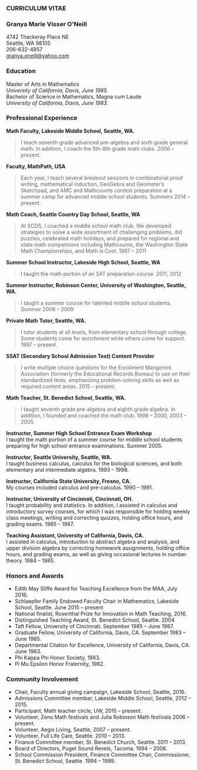 ### **CURRICULUM VITAE**


### Granya Marie Visser O'Neill  
4742 Thackeray Place NE  
Seattle, WA  98105  
206-632-4857  
granya.oneill@yahoo.com


### Education  
Master of Arts in Mathematics  
_University of California, Davis, June 1985._  
Bachelor of Science in Mathematics, Magna cum Laude  
_University of California, Davis, June 1983._
	
### Professional Experience

**Math Faculty, Lakeside Middle School, Seattle, WA.**  
>I teach seventh grade advanced pre-algebra and sixth grade general math.  In addition, I coach the 5th-8th grade math clubs.  2006 – present.   

**Faculty, MathPath, USA**  
>Each year, I teach several breakout sessions in combinatorial proof writing, mathematical induction, GeoGebra and Geometer’s Sketchpad, and AMC and Mathcounts contest preparation at a summer camp for advanced middle school students.  Summers 2014 –  present.

**Math Coach, Seattle Country Day School, Seattle, WA**  
>At SCDS, I coached a middle school math club.  We developed strategies to solve a wide assortment of challenging problems, did puzzles, celebrated math holidays, and prepared for regional and state math competitions including Mathcounts, the Washington State Math Championships, and Math is Cool.  1997 – 2011

**Summer School Instructor, Lakeside High School, Seattle, WA**  
>I taught the math portion of an SAT preparation course.  2011, 2012

**Summer Instructor, Robinson Center, University of Washington, Seattle, WA.**  
>I taught a summer course for talented middle school students.  Summer 2006 – 2009

**Private Math Tutor, Seattle, WA.**  
>I tutor students at all levels, from elementary school through college.  Some students come for enrichment while others come for support.  1997 – present.

**SSAT (Secondary School Admission Test) Content Provider**  
>I write multiple choice questions for the Enrollment Mangemnt Association (formerly the Educational Records Bureau) to use on their standardized tests, emphasizing problem-solving skills as well as required content areas. 2015 – present.

**Math Teacher, St. Benedict School, Seattle, WA.**  
>I taught seventh grade pre-algebra and eighth grade algebra.  In addition, I founded and coached the math club. 1998 – 2000, 2003 – 2005. 

**Instructor, Summer High School Entrance Exam Workshop**  
I taught the math portion of a summer course for middle school students preparing for high school entrance examinations.  Summer 2005.

**Instructor, Seattle University, Seattle, WA.**  
I taught business calculus, calculus for the biological sciences, and both elementary and intermediate algebra.  1993 – 1998.

**Instructor, California State University, Fresno, CA.**  
My courses included calculus and pre-calculus.  1990 – 1991.

**Instructor, University of Cincinnati, Cincinnati, OH.**  
I taught probability and statistics.  In addition, I assisted in calculus and introductory survey courses, for which I was responsible for holding weekly class meetings, writing and correcting quizzes, holding office hours, and grading exams.  1985 – 1987.

**Teaching Assistant, University of California, Davis, CA.**  
I assisted in calculus, introduction to abstract algebra and analysis, and upper division algebra by correcting homework assignments, holding office hours, and grading exams, as well as giving occasional lectures in number theory.  1984 – 1985.


### Honors and Awards

* Edith May Sliffe Award for Teaching Excellence from the MAA, July 2016.
* Schlaepfer Family Endowed Faculty Chair in Mathematics, Lakeside School, Seattle.  June 2015 – present
* National finalist, Rosenthal Prize for Innovation in Math Teaching, 2016.  
* Distinguished Teaching Award, St. Benedict School, Seattle.  2004
* Taft Fellow, University of Cincinnati.  September 1985 – June 1987.
* Graduate Fellow, University of California, Davis, CA.  September 1983 – June 1985.
* Departmental Citation for Excellence, University of California, Davis, CA.  June 1983.
* Phi Kappa Phi Honor Society, 1983.
* Pi Mu Epsilon Honor Fraternity, 1982.


### Community Involvement

* Chair, Faculty annual giving campaign, Lakeside School, Seattle, 2016.
* Admissions Committee member, Lakeside Middle School, Seattle, 2012 – 2015.
* Participant, Math teacher circle, UW, 2015 – present.
* Volunteer, Zeno Math festivals and Julia Robinson Math festivals 2006 – present.  
* Volunteer, Aegis Living, Seattle, 2007 – present.
* Volunteer, Full Life Care, Seattle. 2010 – 2013. 
* Finance Committee member, St. Benedict Church, Seattle. 2011 – 2013.
* Board of Directors, Puget Sound Revels, Tacoma.  1994 – 2006. 
* School Commission President, Finance Committee Chair, Commissioner, St. Benedict School, Seattle.  1994 – 1999.  
